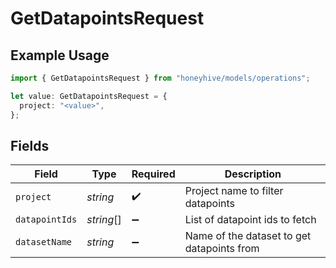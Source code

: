 # GetDatapointsRequest

## Example Usage

```typescript
import { GetDatapointsRequest } from "honeyhive/models/operations";

let value: GetDatapointsRequest = {
  project: "<value>",
};
```

## Fields

| Field                                      | Type                                       | Required                                   | Description                                |
| ------------------------------------------ | ------------------------------------------ | ------------------------------------------ | ------------------------------------------ |
| `project`                                  | *string*                                   | :heavy_check_mark:                         | Project name to filter datapoints          |
| `datapointIds`                             | *string*[]                                 | :heavy_minus_sign:                         | List of datapoint ids to fetch             |
| `datasetName`                              | *string*                                   | :heavy_minus_sign:                         | Name of the dataset to get datapoints from |